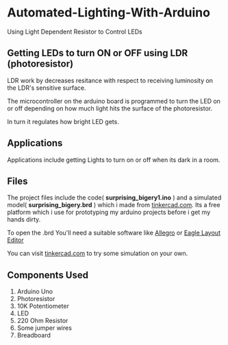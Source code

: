 # Automated-Lighting-With-Arduino
Using Light Dependent Resistor to Control LEDs

## Getting LEDs to turn ON or OFF using LDR (photoresistor)
LDR work by decreases resitance with respect to receiving luminosity on the LDR's sensitive surface.

The microcontroller on the arduino board is programmed to turn the LED on or off 
depending on how much light hits the surface of the photoresistor.

In turn it regulates how bright LED gets.

## Applications 
Applications include getting Lights to turn on or off when its dark in a room.

## Files
The project files include the code( <b>surprising_bigery1.ino</b> ) and a simulated model( <b>surprising_bigery.brd</b> ) which i made from <a href="tinkercard.com">tinkercad.com</a>. Its a free platform which i use for prototyping my arduino projects before i get my hands dirty.

To open the .brd You'll need a suitable software like <a href="www.cadence.com">Allegro</a> or <a href="https://www.autodesk.com/products/eagle/overview"> Eagle Layout Editor </a>

You can visit <a href="tinkercard.com">tinkercad.com</a> to try some simulation on your own.

## Components Used
1. Arduino Uno
2. Photoresistor
3. 10K Potentiometer
4. LED
5. 220 Ohm Resistor
6. Some jumper wires
7. Breadboard
